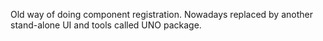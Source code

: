Old way of doing component registration. Nowadays replaced by another stand-alone UI and tools called UNO package. 
